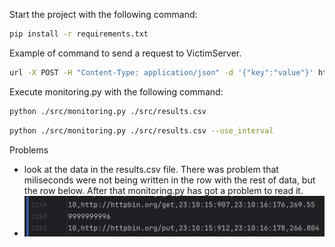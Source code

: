 Start the project with the following command:
```bash
pip install -r requirements.txt
```
Example of command to send a request to VictimServer.
```bash
url -X POST -H "Content-Type: application/json" -d '{"key":"value"}' http://192.168.56.103:5000/api/basic
```
Execute monitoring.py with the following command:
```bash
python ./src/monitoring.py ./src/results.csv
```
```bash
python ./src/monitoring.py ./src/results.csv --use_interval
```

Problems
- look at the data in the results.csv file. There was problem that miliseconds were not being written in the row with the rest of data, but the row below. After that monitoring.py has got a problem to read it.
- ![img.png](img.png)

